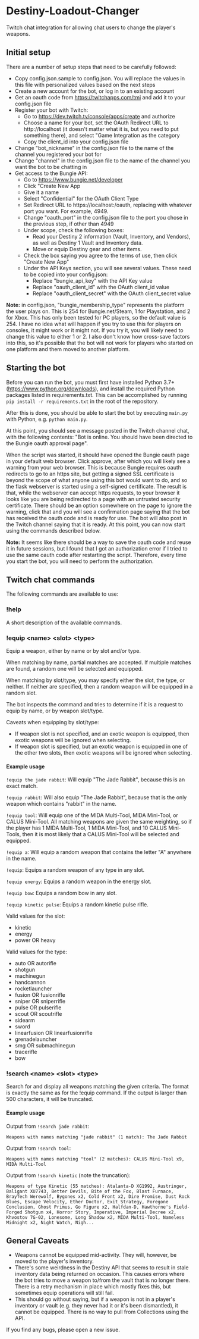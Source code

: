 # Destiny-Loadout-Changer
Twitch chat integration for allowing chat users to change the player's weapons.

## Initial setup
There are a number of setup steps that need to be carefully followed:
* Copy config.json.sample to config.json. You will replace the values in this file with personalized values based on the next steps
* Create a new account for the bot, or log in to an existing account
* Get an oauth code from https://twitchapps.com/tmi and add it to your config.json file
* Register your bot with Twitch:
  + Go to https://dev.twitch.tv/console/apps/create and authorize
  + Choose a name for your bot, set the OAuth Redirect URL to http://localhost (it doesn't matter what it is, but you need to put something there), and select "Game Integration as the category
  + Copy the client_id into your config.json file
* Change "bot_nickname" in the config.json file to the name of the channel you registered your bot for
* Change "channel" in the config.json file to the name of the channel you want the bot to be chatting in
* Get access to the Bungie API:
  + Go to https://www.bungie.net/developer
  + Click "Create New App
  + Give it a name
  + Select "Confidential" for the OAuth Client Type
  + Set Redirect URL to https://localhost:<port>/oauth, replacing <port> with whatever port you want. For example, 4949.
  + Change "oauth_port" in the config.json file to the port you chose in the previous step, if other than 4949
  + Under scope, check the following boxes:
    - Read your Destiny 2 information (Vault, Inventory, and Vendors), as well as Destiny 1 Vault and Inventory data. 
    -	Move or equip Destiny gear and other items.
  + Check the box saying you agree to the terms of use, then click "Create New App"
  + Under the API Keys section, you will see several values. These need to be copied into your config.json:
    - Replace "bungie_api_key" with the API Key value
    - Replace "oauth_client_id" with the OAuth client_id value
    - Replace "oauth_client_secret" with the OAuth client_secret value

**Note:** in config.json, "bungie_membership_type" represents the platform the user plays on. This is 254 for Bungie.net/Steam, 1 for Playstation, and 2 for Xbox. This has only been tested for PC players, so the default value is 254. I have no idea what will happen if you try to use this for players on consoles, it might work or it might not. If you try it, you will likely need to change this value to either 1 or 2. I also don't know how cross-save factors into this, so it's possible that the bot will not work for players who started on one platform and them moved to another platform.

## Starting the bot
Before you can run the bot, you must first have installed Python 3.7+ (https://www.python.org/downloads), and install the required Python packages listed in requirements.txt. This can be accomplished by running ``pip install -r requirements.txt`` in the root of the repository.

After this is done, you should be able to start the bot by executing ``main.py`` with Python, e.g. `python main.py`.

At this point, you should see a message posted in the Twitch channel chat, with the following contents: "Bot is online. You should have been directed to the Bungie oauth approval page". 

When the script was started, it should have opened the Bungie oauth page in your default web browser. Click approve, after which you will likely see a warning from your web browser. This is because Bungie requires oauth redirects to go to an https site, but getting a signed SSL certificate is beyond the scope of what anyone using this bot would want to do, and so the flask webserver is started using a self-signed certificate. The result is that, while the webserver can accept https requests, to your browser it looks like you are being redirected to a page with an untrusted security certificate. There should be an option somewhere on the page to ignore the warning, click that and you will see a confirmation page saying that the bot has received the oauth code and is ready for use. The bot will also post in the Twitch channel saying that it is ready. At this point, you can now start using the commands described below.

**Note:** It seems like there should be a way to save the oauth code and reuse it in future sessions, but I found that I got an authorization error if I tried to use the same oauth code after restarting the script. Therefore, every time you start the bot, you will need to perform the authorization.

## Twitch chat commands
The following commands are available to use:

### !help
A short description of the available commands.

### !equip \<name\> \<slot\> \<type\>
Equip a weapon, either by name or by slot and/or type.

When matching by name, partial matches are accepted. If multiple matches are found, a random one will be selected and equipped.

When matching by slot/type, you may specify either the slot, the type, or neither. If neither are specified, then a random weapon will be equipped in a random slot. 

The bot inspects the command and tries to determine if it is a request to equip by name, or by weapon slot/type.

Caveats when equipping by slot/type:
* If weapon slot is not specified, and an exotic weapon is equipped, then exotic weapons will be ignored when selecting.
* If weapon slot is specified, but an exotic weapon is equipped in one of the other two slots, then exotic weapons will be ignored when selecting.

#### Example usage
``!equip the jade rabbit``: Will equip "The Jade Rabbit", because this is an exact match.

``!equip rabbit``: Will also equip "The Jade Rabbit", because that is the only weapon which contains "rabbit" in the name.

``!equip tool``: Will equip one of the MIDA Multi-Tool, MIDA Mini-Tool, or CALUS Mini-Tool. All matching weapons are given the same weighting, so if the player has 1 MIDA Multi-Tool, 1 MIDA Mini-Tool, and 10 CALUS Mini-Tools, then it is most likely that a CALUS Mini-Tool will be selected and equipped.

``!equip a``: Will equip a random weapon that contains the letter "A" anywhere in the name.

``!equip``: Equips a random weapon of any type in any slot.

``!equip energy``: Equips a random weapon in the energy slot.

``!equip bow``: Equips a random bow in any slot.

``!equip kinetic pulse``: Equips a random kinetic pulse rifle.


Valid values for the slot:
* kinetic
* energy
* power OR heavy

Valid values for the type:
* auto OR autorifle
* shotgun
* machinegun
* handcannon
* rocketlauncher
* fusion OR fusionrifle
* sniper OR sniperrifle
* pulse OR pulserifle
* scout OR scoutrifle
* sidearm
* sword
* linearfusion OR linearfusionrifle
* grenadelauncher
* smg OR submachinegun
* tracerifle
* bow

### !search	\<name\> \<slot\> \<type\>
Search for and display all weapons matching the given criteria. The format is exactly the same as for the !equip command. If the output is larger than 500 characters, it will be truncated.

#### Example usage

Output from ``!search jade rabbit``:

    Weapons with names matching "jade rabbit" (1 match): The Jade Rabbit

Output from ``!search tool``:

    Weapons with names matching "tool" (2 matches): CALUS Mini-Tool x9, MIDA Multi-Tool

Output from ``!search kinetic`` (note the truncation):

    Weapons of type Kinetic (55 matches): Atalanta-D XG1992, Austringer, Baligant XU7743, Better Devils, Bite of the Fox, Blast Furnace, BrayTech Werewolf, Bygones x2, Cold Front x2, Dire Promise, Dust Rock Blues, Escape Velocity, Ether Doctor, Exit Strategy, Foregone Conclusion, Ghost Primus, Go Figure x2, Halfdan-D, Hawthorne's Field-Forged Shotgun x4, Horror Story, Imperative, Imperial Decree x2, Khvostov 7G-02, Lonesome, Long Shadow x2, MIDA Multi-Tool, Nameless Midnight x2, Night Watch, Nigh...

## General Caveats
* Weapons cannot be equipped mid-activity. They will, however, be moved to the player's inventory.
* There's some weirdness in the Destiny API that seems to result in stale inventory data being returned on occasion. This causes errors where the bot tries to move a weapon to/from the vault that is no longer there. There is a retry mechanism in place which mostly fixes this, but sometimes equip operations will still fail.
* This should go without saying, but if a weapon is not in a player's inventory or vault (e.g. they never had it or it's been dismantled), it cannot be equipped. There is no way to pull from Collections using the API. 

If you find any bugs, please open a new issue.